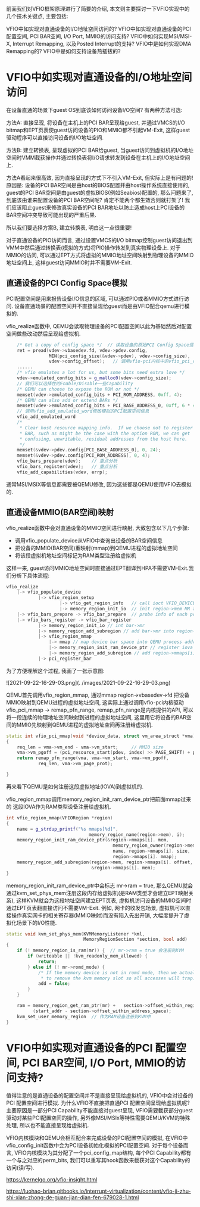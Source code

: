 
前面我们对VFIO框架原理进行了简要的介绍, 本文则主要探讨一下VFIO实现中的几个技术关键点, 主要包括:

VFIO中如实现对直通设备的I/O地址空间访问的?
VFIO中如实现对直通设备的PCI 配置空间, PCI BAR空间, I/O Port, MMIO的访问支持?
VFIO中如何实现MSI/MSI-X, Interrupt Remapping, 以及Posted Interrupt的支持?
VFIO中是如何实现DMA Remapping的?
VFIO中是如何支持设备热插拔的?

# VFIO中如实现对直通设备的I/O地址空间访问

在设备直通的场景下guest OS到底该如何访问设备I/O空间? 有两种方法可选:

方法A: 直接呈现, 将设备在主机上的PCI BAR呈现给guest, 并通过VMCS的I/O bitmap和EPT页表使guest访问设备的PIO和MMIO都不引起VM-Exit, 这样guest驱动程序可以直接访问设备的I/O地址空间.

方法B: 建立转换表, 呈现虚拟的PCI BAR给guest, 当guest访问到虚拟机的I/O地址空间时VMM截获操作并通过转换表将I/O请求转发到设备在主机上的I/O地址空间上.

方法A看起来很高效, 因为直接呈现的方式下不引入VM-Exit, 但实际上是有问题的! 原因是: 设备的PCI BAR空间是由host的BIOS配置并由host操作系统直接使用的, guest的PCI BAR空间是由guest的虚拟BIOS(例如Seabios)配置的, 那么问题来了, 到底该由谁来配置设备的PCI BAR空间呢? 肯定不能两个都生效否则就打架了! 我们应该阻止guest来修改真实设备的PCI BAR地址以防止造成host上PCI设备的BAR空间冲突导致可能出现的严重后果.

所以我们要选择方案B, 建立转换表, 明白这一点很重要!

对于直通设备的PIO访问而言, 通过设置VMCS的I/O bitmap控制guest访问退出到VMM中然后通过转换表(模拟的方式)将PIO操作转发到真实物理设备上. 对于MMIO的访问, 可以通过EPT方式将虚拟的MMIO地址空间映射到物理设备的MMIO地址空间上, 这样guest访问MMIO时并不需要VM-Exit.

## 直通设备的PCI Config Space模拟

PCI配置空间是用来报告设备I/O信息的区域, 可以通过PIO或者MMIO方式进行访问. 设备直通场景的配置空间并不直接呈现给guest而是由VFIO配合qemu进行模拟的.

vfio_realize函数中, QEMU会读取物理设备的PCI配置空间以此为基础然后对配置空间做些改动然后呈现给虚拟机.

```cpp
    /* Get a copy of config space */  // 读取设备的原始PCI Config Space信息
    ret = pread(vdev->vbasedev.fd, vdev->pdev.config,
                MIN(pci_config_size(&vdev->pdev), vdev->config_size),
                vdev->config_offset);   // 调用vfio-pci内核中的vfio_pci_read实现
    ......              
    /* vfio emulates a lot for us, but some bits need extra love */
    vdev->emulated_config_bits = g_malloc0(vdev->config_size);
    // 我们可以选择性的Enable/Disable一些Capability
    /* QEMU can choose to expose the ROM or not */
    memset(vdev->emulated_config_bits + PCI_ROM_ADDRESS, 0xff, 4);
    /* QEMU can also add or extend BARs */
    memset(vdev->emulated_config_bits + PCI_BASE_ADDRESS_0, 0xff, 6 * 4);
    // 调用vfio_add_emulated_word修改模拟的PCI配置空间信息
    vfio_add_emulated_word
    /*
     * Clear host resource mapping info.  If we choose not to register a
     * BAR, such as might be the case with the option ROM, we can get
     * confusing, unwritable, residual addresses from the host here.
     */
    memset(&vdev->pdev.config[PCI_BASE_ADDRESS_0], 0, 24);
    memset(&vdev->pdev.config[PCI_ROM_ADDRESS], 0, 4);
    vfio_bars_prepare(vdev);    // 重点分析
    vfio_bars_register(vdev);   // 重点分析
    vfio_add_capabilities(vdev, errp);
```

通常MSI/MSIX等信息都需要被QEMU修改, 因为这些都是QEMU使用VFIO去模拟的.

## 直通设备MMIO(BAR空间)映射

vfio_realize函数中会对直通设备的MMIO空间进行映射, 大致包含以下几个步骤:

* 调用vfio_populate_device从VFIO中查询出设备的BAR空间信息
* 把设备的MMIO(BAR空间)重映射(mmap)到QEMU进程的虚拟地址空间
* 将该段虚拟机地址空间标记为RAM类型注册给虚拟机

这样一来, guest访问MMIO地址空间时直接通过EPT翻译到HPA不需要VM-Exit.我们分析下具体流程:

```cpp
vfio_realize
    |-> vfio_populate_device
            |-> vfio_region_setup  
                    |-> vfio_get_region_info   // call ioct VFIO_DEVICE_GET_REGION_INFO
                    |-> memory_region_init_io  // init region->mem MR as I/O
    |-> vfio_bars_prepare -> vfio_bar_prepare  // probe info of each pci bar from PCI cfg space
    |-> vfio_bars_register -> vfio_bar_register
            |-> memory_region_init_io // int bar->mr
            |-> memory_region_add_subregion // add bar->mr into region->mem MR
            |-> vfio_region_mmap
                |-> mmap // map device bar space into QEMU process address space -> iova
                |-> memory_region_init_ram_device_ptr // register iova into VM  physical AS
                |-> memory_region_add_subregion // add region->mmaps[i]. mem into region->mem MR
            |-> pci_register_bar
```

为了方便理解这个过程, 我画了一张示意图:

![2021-09-22-16-29-03.png](. /images/2021-09-22-16-29-03.png)

QEMU首先调用vfio_region_mmap, 通过mmap region->vbasedev->fd 把设备MMIO映射到QEMU进程的虚拟地址空间, 这实际上通过调用vfio-pci内核驱动vfio_pci_mmap -> remap_pfn_range, remap_pfn_range是内核提供的API, 可以将一段连续的物理地址空间映射到进程的虚拟地址空间, 这里用它将设备的BAR空间的MMIO先映射到QEMU进程的虚拟地址空间再注册给虚拟机.

```cpp
static int vfio_pci_mmap(void *device_data, struct vm_area_struct *vma)
{
    req_len = vma->vm_end - vma->vm_start;     // MMIO size
    vma->vm_pgoff = (pci_resource_start(pdev, index) >> PAGE_SHIFT) + pgoff;  // MMIO page address 
    return remap_pfn_range(vma, vma->vm_start, vma->vm_pgoff,
            req_len, vma->vm_page_prot);

}
```

再来看下QEMU是如何注册这段虚拟地址(IOVA)到虚拟机的.

vfio_region_mmap调用memory_region_init_ram_device_ptr把前面mmap过来的 这段IOVA作为RAM类型设备注册给虚拟机.

```cpp
int vfio_region_mmap(VFIORegion *region) 
{
    name = g_strdup_printf("%s mmaps[%d]",
                               memory_region_name(region->mem), i);
    memory_region_init_ram_device_ptr(&region->mmaps[i]. mem,
                                        memory_region_owner(region->mem),
                                        name, region->mmaps[i]. size,
                                        region->mmaps[i]. mmap);
    memory_region_add_subregion(region->mem, region->mmaps[i]. offset,
                                &region->mmaps[i]. mem);                                    
}
```

memory_region_init_ram_device_ptr中会标志 mr->ram = true, 那么QEMU就会通过kvm_set_phys_mem注册这段内存给虚拟机(是RAM类型才会建立EPT映射关系), 这样KVM就会为这段地址空间建立EPT页表, 虚拟机访问设备的MMIO空间时通过EPT页表翻直接访问不需要VM-Exit. 例如, 网卡的收发包场景, 虚拟机可以直接操作真实网卡的相关寄存器(MMIO映射)而没有陷入先出开销, 大幅度提升了虚拟化场景下的I/O性能.

```cpp
static void kvm_set_phys_mem(KVMMemoryListener *kml,
                             MemoryRegionSection *section, bool add)
{
    if (! memory_region_is_ram(mr)) {  // mr->ram = true 会注册到KVM
        if (writeable || !kvm_readonly_mem_allowed) {
            return;
        } else if (! mr->romd_mode) {
            /* If the memory device is not in romd_mode, then we actually want
             * to remove the kvm memory slot so all accesses will trap. */
            add = false;
        }
    }

    ram = memory_region_get_ram_ptr(mr) +   section->offset_within_region +  
          (start_addr - section->offset_within_address_space);
    kvm_set_user_memory_region  // 作为RAM设备注册到KVM中
}
```





# VFIO中如实现对直通设备的PCI 配置空间, PCI BAR空间, I/O Port, MMIO的访问支持?

值得注意的是直通设备的配置空间并不是直接呈现给虚拟机的, VFIO中会对设备的PCI 配置空间进行模拟. 为什么VFIO不直接把直通PCI 配置空间呈现给虚拟机呢? 主要原因是一部分PCI Capability不能直接对guest呈现, VFIO需要截获部分guest驱动对某些PCI配置空间的操作, 另外像MSI/MSIx等特性需要QEMU/KVM的特殊处理, 所以也不能直接呈现给虚拟机.

VFIO内核模块和QEMU会相互配合来完成设备的PCI配置空间的模拟, 在VFIO中vfio_config_init函数中会为PCI设备初始化模拟的PCI配置空间. 对于每个设备而言, VFIO内核模块为其分配了一个pci_config_map结构, 每个PCI Capability都有一个与之对应的perm_bits, 我们可以重写其hook函数来截获对这个Capability的访问(读/写).



https://kernelgo.org/vfio-insight.html

https://luohao-brian.gitbooks.io/interrupt-virtualization/content/vfio-ji-zhu-shi-xian-zhong-de-guan-jian-dian-fen-679028-1.html